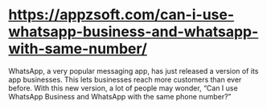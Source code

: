 # https://appzsoft.com/can-i-use-whatsapp-business-and-whatsapp-with-same-number/
WhatsApp, a very popular messaging app, has just released a version of its app businesses. This lets businesses reach more customers than ever before. With this new version, a lot of people may wonder, “Can I use WhatsApp Business and WhatsApp with the same phone number?”
